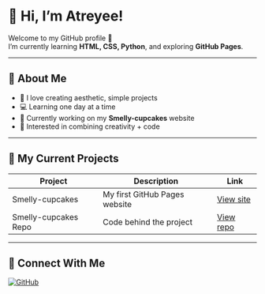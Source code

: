 # 👋 Hi, I’m Atreyee!

Welcome to my GitHub profile 💖  
I’m currently learning **HTML, CSS, Python**, and exploring **GitHub Pages**.

---

## 🌸 About Me
- 🎨 I love creating aesthetic, simple projects  
- 💻 Learning one day at a time  
- 🍰 Currently working on my **Smelly-cupcakes** website  
- 🧠 Interested in combining creativity + code

---

## 🧁 My Current Projects
| Project | Description | Link |
|----------|--------------|------|
| Smelly-cupcakes | My first GitHub Pages website | [View site](https://atreyee-mkj.github.io/smelly-cupcakes) |
| Smelly-cupcakes Repo | Code behind the project | [View repo](https://github.com/atreyee-mkj/smelly-cupcakes) |

---

## 🌈 Connect With Me
[![GitHub](https://img.shields.io/badge/GitHub-atreyee--mkj-black?logo=github)](https://github.com/atreyee-mkj)

<!--
**Atreyee-mkj/Atreyee-mkj** is a ✨ _special_ ✨ repository because its `README.md` (this file) appears on your GitHub profile.

Here are some ideas to get you started:

- 🔭 I’m currently working on ...
- 🌱 I’m currently learning ...
- 👯 I’m looking to collaborate on ...
- 🤔 I’m looking for help with ...
- 💬 Ask me about ...
- 📫 How to reach me: ...
- 😄 Pronouns: ...
- ⚡ Fun fact: ...
-->
